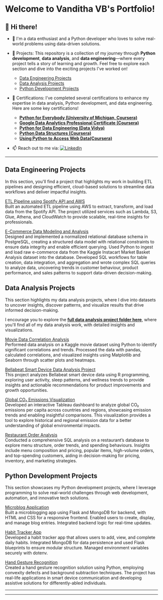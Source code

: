 # Welcome to Vanditha VB's Portfolio!

## 👋 Hi there!
- 🔭 I'm a data enthusiast and a Python developer who loves to solve real-world problems using data-driven solutions.

- 💼 Projects: This repository is a collection of my journey through **Python development**, **data analysis**, and **data engineering**—where every project tells a story of learning and growth. Feel free to explore each section and dive into the exciting projects I've worked on!
   - [Data Engineering Projects](#data-engineering-projects)
  <!-- - Building scalable ETL pipelines and cloud-based solutions.-->
     - [Data Analysis Projects](#data-analysis-projects)
  <!-- - Insightful data exploration, visualizations, and trend analysis.-->

     - [Python Development Projects](#python-development-projects)
  <!-- - Web development, automation, and innovative tech solutions.-->
   
  
- 📜 Certifications: I’ve completed several certifications to enhance my expertise in data analysis, Python development, and data engineering. Here are some key certifications!
   - **[Python for Everybody (University of Michigan, Coursera)](https://www.coursera.org/account/accomplishments/verify/R9UYWNS4W5YZ)**
   - **[Google Data Analytics Professional Certificate (Coursera)](https://coursera.org/share/09762e92c1f747b3fde10e1fc41ac4c5)**
   - **[Python for Data Engineering (Data Vidya)](https://www.linkedin.com/feed/update/urn:li:activity:7248794563635556352/)**
   - **[Python Data Structures (Coursera)](https://www.coursera.org/account/accomplishments/verify/SZS6P66DKVM9)**
   - **[Using Python to Access Web Data(Coursera)](https://www.coursera.org/account/accomplishments/verify/MWHS96GHCF6S)**
     
<!--- 🧑🏻‍🏫 I am currenly learning
   - Data warehousing concepts with snowflake
   - Apache Spark with Databricks
   - Statistical Analysis-->

- 📫 Reach out to me via:
     [![LinkedIn](https://img.shields.io/badge/LinkedIn-0077B5?logo=linkedin&logoColor=white)](https://www.linkedin.com/in/vanditha-vb-6b9b12196/)  

<!--## 💼 My Projects
This repository is a collection of my journey through **Python development**, **data analysis**, and **data engineering**—where every project tells a story of learning and growth. Feel free to explore each section and dive into the exciting projects I've worked on! 
- [Python Development Projects](#python-development-projects)
  <!-- - Web development, automation, and innovative tech solutions.-->
<!--- [Data Analysis Projects](#data-analysis-projects)
  <!-- - Insightful data exploration, visualizations, and trend analysis.-->
<!--- [Data Engineering Projects](#data-engineering-projects)
  <!-- - Building scalable ETL pipelines and cloud-based solutions.-->

<!--## 📜 Certifications
I’ve completed several certifications to enhance my expertise in data analysis, Python development, and data engineering. Here are some key certifications!
- **[Python for Data Engineering (Data Vidya)](https://www.linkedin.com/feed/update/urn:li:activity:7248794563635556352/)**  
- **[Google Data Analytics Professional Certificate (Coursera)](https://coursera.org/share/09762e92c1f747b3fde10e1fc41ac4c5)**  
- **[Python for Everybody (University of Michigan, Coursera)](https://coursera.org/share/190b05f04c18dc0905b2e96be471f52e)**  -->
---

## Data Engineering Projects

In this section, you'll find a project that highlights my work in building ETL pipelines and designing efficient, cloud-based solutions to streamline data workflows and deliver impactful insights.

[ETL Pipeline using Spotify API and AWS](https://github.com/vandithavb/Spotify-end-to-end-ETL-data-Pipeline--AWS)  
Built an automated ETL pipeline using AWS to extract, transform, and load data from the Spotify API. The project utilized services such as Lambda, S3, Glue, Athena, and CloudWatch to provide scalable, real-time insights for professionals.  

[E-Commerce Data Modeling and Analysis](https://github.com/vandithavb/vandithavb/tree/main/E-Commerce%20Data%20Modeling%20and%20Analysis)   
Designed and implemented a normalized relational database schema in PostgreSQL, creating a structured data model with relational constraints to ensure data integrity and enable efficient querying. Used Python to ingest and load raw e-commerce data from the Kaggle Instacart Market Basket Analysis dataset into the database. Developed SQL workflows for table creation, data integration, and aggregation and wrote complex SQL queries to analyze data, uncovering trends in customer behaviour, product performance, and sales patterns to support data-driven decision-making.


## Data Analysis Projects

This section highlights my data analysis projects, where I dive into datasets to uncover insights, discover patterns, and visualize results that drive informed decision-making.

I encourage you to explore the **[full data analysis project folder here](https://github.com/vandithavb/Data_Analysis_Projects)**, where you'll find all of my data analysis work, with detailed insights and visualizations.

[Movie Data Correlation Analysis](https://github.com/vandithavb/Data_Analysis_Projects/tree/main/Movie%20Data%20Correlation%20Analysis)  
Performed data analysis on a Kaggle movie dataset using Python to identify significant correlations and trends. Processed the data with pandas, calculated correlations, and visualized insights using Matplotlib and Seaborn through scatter plots and heatmaps.

[Bellabeat Smart Device Data Analysis Project](https://github.com/vandithavb/Data_Analysis_Projects/tree/main/Smart%20Device%20Data%20Analysis)  
This project analyzes Bellabeat smart device data using R programming, exploring user activity, sleep patterns, and wellness trends to provide insights and actionable recommendations for product improvements and growth opportunities.

[Global CO₂ Emissions Visualization](https://github.com/vandithavb/Data_Analysis_Projects/tree/main/Global%20co2%20emissions)  
Developed an interactive Tableau dashboard to analyze global CO₂ emissions per capita across countries and regions, showcasing emission trends and enabling insightful comparisons. This visualization provides a tool to explore historical and regional emission data for a better understanding of global environmental impacts.

[Restaurant Order Analysis](https://github.com/vandithavb/Data_Analysis_Projects/tree/main/Restaurant%20Order%20Analysis)  
Conducted a comprehensive SQL analysis on a restaurant’s database to explore menu structure, order trends, and spending behaviours. Insights include menu composition and pricing, popular items, high-volume orders, and top-spending customers, aiding in decision-making for pricing, inventory, and marketing strategies.  



## Python Development Projects

This section showcases my Python development projects, where I leverage programming to solve real-world challenges through web development, automation, and innovative tech solutions.

[Microblog Application](https://github.com/vandithavb/microblog-python-web)  
Built a microblogging app using Flask and MongoDB for backend, with HTML and CSS for a responsive frontend. Enabled users to create, display, and manage blog entries. Integrated backend logic for real-time updates.  

[Habit Tracker App](https://github.com/vandithavb/HabitTracker)  
Developed a habit tracker app that allows users to add, view, and complete daily habits. Integrated MongoDB for data persistence and used Flask blueprints to ensure modular structure. Managed environment variables securely with dotenv.

[Hand Gesture Recognition](https://github.com/vandithavb/git-repo)  
Created a hand gesture recognition solution using Python, employing convexity
defects and background subtraction techniques. The project has real-life applications in smart device communication
and developing assistive solutions for differently-abled individuals.



---


---

<!---## Let's Connect!
I'd love to collaborate and chat about projects, ideas, or anything tech-related! Feel free to reach out via:

[![LinkedIn](https://img.shields.io/badge/LinkedIn-0077B5?logo=linkedin&logoColor=white)](https://www.linkedin.com/in/vanditha-vb-6b9b12196/)  



 

<!--- 👯 I’m looking to collaborate on ...
- 🤔 I’m looking for help with ...
- 💬 Ask me about ...

- 😄 Pronouns: ...
- ⚡ Fun fact: ...

